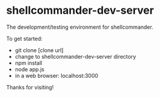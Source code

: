 shellcommander-dev-server
=========================

The development/testing environment for shellcommander.

To get started:
  - git clone [clone url]
  - change to shellcommander-dev-server directory
  - npm install
  - node app.js
  - in a web browser: localhost:3000

Thanks for visiting!
